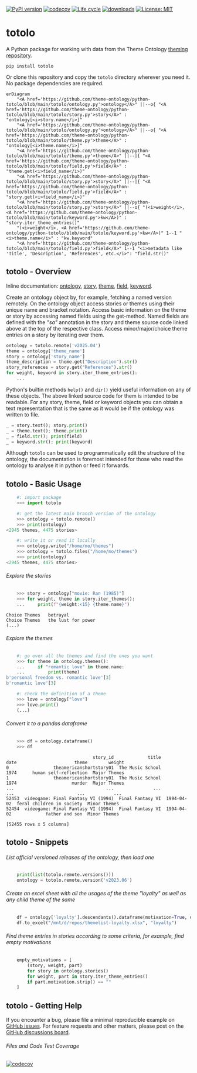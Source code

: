 [![PyPI version](https://badge.fury.io/py/totolo.svg)](https://badge.fury.io/py/totolo)
[![codecov](https://codecov.io/gh/theme-ontology/python-totolo/branch/main/graph/badge.svg?token=1Z39E9IE2W)](https://codecov.io/gh/theme-ontology/python-totolo)
[![Life cycle](https://img.shields.io/badge/lifecycle-stable-brightgreen.svg)](https://lifecycle.r-lib.org/articles/stages.html)
[![downloads](https://img.shields.io/pypi/dm/totolo.svg)](https://pypistats.org/packages/totolo)
[![License: MIT](https://img.shields.io/badge/License-MIT-blue.svg)](https://opensource.org/licenses/MIT)

# totolo

A Python package for working with data from the Theme Ontology [theming repository](https://github.com/theme-ontology/theming/).

```
pip install totolo
```

Or clone this repository and copy the `totolo` directory wherever you need it. No package dependencies are required.

```mermaid
erDiagram
    "<A href='https://github.com/theme-ontology/python-totolo/blob/main/totolo/ontology.py'>ontology</A>" ||--o{ "<A href='https://github.com/theme-ontology/python-totolo/blob/main/totolo/story.py'>story</A>" : "ontology[<i>story.name</i>]"
    "<A href='https://github.com/theme-ontology/python-totolo/blob/main/totolo/ontology.py'>ontology</A>" ||--o{ "<A href='https://github.com/theme-ontology/python-totolo/blob/main/totolo/theme.py'>theme</A>" : "ontology[<i>theme.name</i>]"
    "<A href='https://github.com/theme-ontology/python-totolo/blob/main/totolo/theme.py'>theme</A>" ||--|{ "<A href='https://github.com/theme-ontology/python-totolo/blob/main/totolo/field.py'>field</A>" : "theme.get(<i>field_name</i>)"
    "<A href='https://github.com/theme-ontology/python-totolo/blob/main/totolo/story.py'>story</A>" ||--|{ "<A href='https://github.com/theme-ontology/python-totolo/blob/main/totolo/field.py'>field</A>" : "story.get(<i>field_name</i>)"
    "<A href='https://github.com/theme-ontology/python-totolo/blob/main/totolo/story.py'>story</A>" ||--o{ "(<i>weight</i>, <A href='https://github.com/theme-ontology/python-totolo/blob/main/totolo/keyword.py'>kw</A>)" : "story.iter_theme_entries()"
    "(<i>weight</i>, <A href='https://github.com/theme-ontology/python-totolo/blob/main/totolo/keyword.py'>kw</A>)" 1--1 "<i>theme.name</i>" : "kw.keyword"
    "<A href='https://github.com/theme-ontology/python-totolo/blob/main/totolo/field.py'>field</A>" 1--1 "<i>metadata like 'Title', 'Description', 'References', etc.</i>": "field.str()"
```

## totolo - Overview

Inline documentation:
[ontology](https://github.com/theme-ontology/python-totolo/blob/main/totolo/ontology.py),
[story](https://github.com/theme-ontology/python-totolo/blob/main/totolo/story.py),
[theme](https://github.com/theme-ontology/python-totolo/blob/main/totolo/theme.py),
[field](https://github.com/theme-ontology/python-totolo/blob/main/totolo/field.py),
[keyword](https://github.com/theme-ontology/python-totolo/blob/main/totolo/keyword.py).

Create an ontology object by, for example, fetching a named version remotely.
On the ontology object access stories or themes using their unique name and bracket notation.
Access basic information on the theme or story by accessing named fields using the get-method.
Named fields are defined with the *"sa"* annotation in the story and theme source code linked above at the top of the respective class.
Access minor/major/choice theme entries on a story by iterating over them.

```python
ontology = totolo.remote('v2025.04')
theme = ontology['theme_name']
story = ontology['story_name']
theme_description = theme.get("Description").str()
story_references = story.get("References").str()
for weight, keyword in story.iter_theme_entries():
    ...
```

Python's builtin methods `help()` and `dir()` yield useful information on any of these objects.
The above linked source code for them is intended to be readable.
For any story, theme, field or keyword objects you can obtain a text representation that is the same as it would be if the ontology was written to file.

```python
_ = story.text(); story.print()
_ = theme.text(); theme.print()
_ = field.str(); print(field)
_ = keyword.str(); print(keyword)
```

Although `totolo` can be used to programmatically edit the structure of the ontology, the documentation is
foremost intended for those who read the ontology to analyse it in python or feed it forwards.

## totolo - Basic Usage

```python
    #: import package
    >>> import totolo

    #: get the latest main branch version of the ontology
    >>> ontology = totolo.remote()
    >>> print(ontology)
<2945 themes, 4475 stories>

    #: write it or read it locally
    >>> ontology.write("/home/mo/themes")
    >>> ontology = totolo.files("/home/mo/themes")
    >>> print(ontology)
<2945 themes, 4475 stories>
```

###### Explore the stories

```python
    >>> story = ontology["movie: Ran (1985)"]
    >>> for weight, theme in story.iter_themes():
    ...     print(f"{weight:<15} {theme.name}")
```

```
Choice Themes   betrayal
Choice Themes   the lust for power
(...)
```

###### Explore the themes

```python
    #: go over all the themes and find the ones you want
    >>> for theme in ontology.themes():
    ...     if "romantic love" in theme.name:
    ...         print(theme)
b'personal freedom vs. romantic love'[3]
b'romantic love'[3]

    #: check the definition of a theme
    >>> love = ontology["love"]
    >>> love.print()
    (...)
```

###### Convert it to a pandas dataframe

```python
    >>> df = ontology.dataframe()
    >>> df
```

```
                                 story_id             title        date                      theme        weight
0                 theamericanshortstory01  The Music School        1974      human self-reflection  Major Themes
1                 theamericanshortstory01  The Music School        1974                     murder  Major Themes
...                                   ...               ...         ...                        ...           ...
52453  videogame: Final Fantasy VI (1994)  Final Fantasy VI  1994-04-02  feral children in society  Minor Themes
52454  videogame: Final Fantasy VI (1994)  Final Fantasy VI  1994-04-02             father and son  Minor Themes

[52455 rows x 5 columns]
```

## totolo - Snippets

###### List official versioned releases of the ontology, then load one

```python
    print(list(totolo.remote.versions()))
    ontology = totolo.remote.version('v2023.06')
```

###### Create an excel sheet with all the usages of the theme "loyalty" as well as any child theme of the same

```python
    df = ontology['loyalty'].descendants().dataframe(motivation=True, descriptions=True)
    df.to_excel("/mnt/d/repos/themelist-loyalty.xlsx", "loyalty")
```

###### Find theme entries in stories according to some criteria, for example, find empty motivations

```python
    empty_motivations = [
        (story, weight, part)
        for story in ontology.stories()
        for weight, part in story.iter_theme_entries()
        if part.motivation.strip() == ""
    ]
```

## totolo - Getting Help

If you encounter a bug, please file a minimal reproducible example on
[GitHub issues](https://github.com/theme-ontology/python-totolo/issues/). For
feature requests and other matters, please post on the [GitHub discussions
board](https://github.com/theme-ontology/python-totolo/discussions/).


###### Files and Code Test Coverage

[![codecov](https://codecov.io/gh/theme-ontology/python-totolo/branch/main/graphs/icicle.svg?token=1Z39E9IE2W)](https://codecov.io/gh/theme-ontology/python-totolo)
